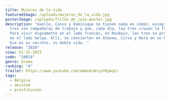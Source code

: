 ```yaml
---
title: Mujeres de la vida
featuredImage: /uploads/mujeres_de_la_vida.jpg
posterImage: /uploads/filles_de_joie-poster.jpg
description: "Axelle, Conso y Dominique no tienen nada en común, excepto que las
  tres son compañeras de trabajo y que, cada día, las tres cruzan la frontera.
  Para vivir dignamente en el lado francés, en Roubaix, las tres se prostituyen
  en el lado belga. Allí, se convierten en Atenea, Circe y Hera en un burdel.
  Ese es su secreto, su doble vida. "
release: "2020"
view: 01-25-2021
code: "10014"
genre: Drama
ranking: "4"
trailer: https://www.youtube.com/embed/WcyzYKg4qCc
tags:
  - Bélgica
  - amistad
  - prostitución
---
```

